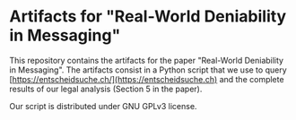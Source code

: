 # Artifacts for "Real-World Deniability in Messaging"
This repository contains the artifacts
for the paper "Real-World Deniability in Messaging".
The artifacts consist in a Python 
script that 
we use to query 
[https://entscheidsuche.ch/](https://entscheidsuche.ch) 
and the complete results of our legal analysis 
(Section 5 in the paper).

Our script is distributed under GNU GPLv3 license.
